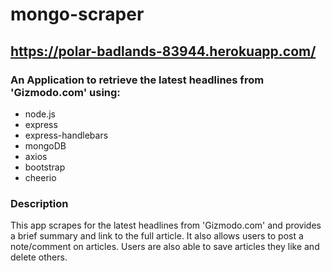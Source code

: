 # mongo-scraper 
## https://polar-badlands-83944.herokuapp.com/


### An Application to retrieve the latest headlines from 'Gizmodo.com' using:
* node.js
* express
* express-handlebars
* mongoDB
* axios
* bootstrap
* cheerio

### Description
This app scrapes for the latest headlines from 'Gizmodo.com' and provides a brief summary and link to the full article. It also allows users to post a note/comment on articles. Users are also able to save articles they like and delete others.

